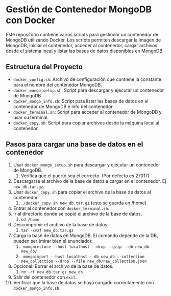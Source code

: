 # Gestión de Contenedor MongoDB con Docker

Este repositorio contiene varios scripts para gestionar un contenedor de MongoDB utilizando Docker. Los scripts permiten descargar la imagen de MongoDB, iniciar el contenedor, acceder al contenedor, cargar archivos desde el sistema local y listar las bases de datos disponibles en MongoDB.

## Estructura del Proyecto

- `docker_config.sh`: Archivo de configuración que contiene la constante para el nombre del contenedor MongoDB.
- `docker_mongo_setup.sh`: Script para descargar y ejecutar un contenedor de MongoDB.
- `docker_mongo_info.sh`: Script para listar las bases de datos en el contenedor de MongoDB e info del contenedor.
- `docker_terminal.sh`: Script para acceder al contenedor de MongoDB y usar su terminal.
- `docker_copy.sh`: Script para copiar archivos desde la máquina local al contenedor.

## Pasos para cargar una base de datos en el contenedor

1. Usar `docker_mongo_setup.sh` para descargar y ejecutar un contenedor de MongoDB.
   1. Verifica que el puerto sea el correcto. (Por defecto es 27017)
2. Descargarse el archivo de la base de datos a cargar en el contenedor. Ej `new_db.tar.gz`.
3. Usar `docker_copy.sh` para copiar el archivo de la base de datos al contenedor.
   1. `./docker_copy.sh new_db.tar.gz` (esto se guarda en /home)
4. Entrar al contenedor con `docker_terminal.sh`.
5. Ir al directorio donde se copió el archivo de la base de datos.
   1. `cd /home`
6. Descomprimir el archivo de la base de datos.
   1. `tar -xvzf new_db.tar.gz`
7. Carga la base de datos en MongoDB. El comando depende de la DB, pueden ser (mirar bien el enunciado):
   1. ` mongorestore --host localhost --drop --gzip --db new_db new_db/`
   2. ` mongoimport --host localhost --db new_db --collection new_collection --drop --file new_db/new_collection.json`
8. Opcional: Borrar el archivo de la base de datos.
   1. `rm -rf new_db.tar.gz new_db`
9. Salir del contenedor con `exit`.
10. Verificar que la base de datos se haya cargado correctamente con `docker_mongo_info.sh`.
